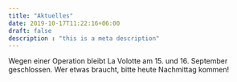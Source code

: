 ```yaml
---
title: "Aktuelles"
date: 2019-10-17T11:22:16+06:00
draft: false
description : "this is a meta description"
---
```


Wegen einer Operation bleibt La Volotte am 15. und 16. September geschlossen. Wer etwas braucht, bitte heute Nachmittag kommen!
